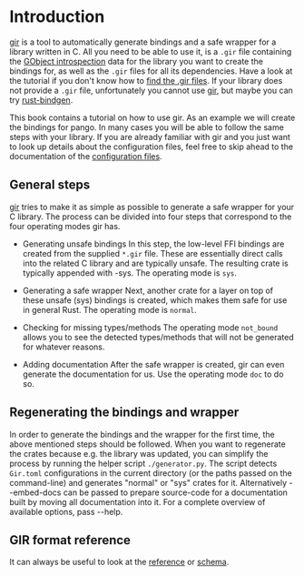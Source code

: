# Introduction
[gir] is a tool to automatically generate bindings and a safe wrapper for a library written in C. All you need to be able to use it, is a `.gir` file containing the [GObject introspection](https://gi.readthedocs.io/en/latest/) data for the library you want to create the bindings for, as well as the `.gir` files for all its dependencies. Have a look at the tutorial if you don't know how to [find the .gir files](tutorial/finding_gir_files.md). If your library does not provide a `.gir` file, unfortunately you cannot use [gir], but maybe you can try [rust-bindgen](https://github.com/rust-lang/rust-bindgen).

This book contains a tutorial on how to use gir. As an example we will create the bindings for pango. In many cases you will be able to follow the same steps with your library. If you are already familiar with gir and you just want to look up details about the configuration files, feel free to skip ahead to the documentation of the [configuration files](config/introduction.md).

## General steps
[gir] tries to make it as simple as possible to generate a safe wrapper for your C library. The process can be divided into four steps that correspond to the four operating modes gir has.

- Generating unsafe bindings
In this step, the low-level FFI bindings are created from the supplied `*.gir` file. These are essentially direct calls into the related C library and are typically unsafe. The resulting crate is typically appended with -sys. The operating mode is `sys`.

- Generating a safe wrapper
Next, another crate for a layer on top of these unsafe (sys) bindings is created, which makes them safe for use in general Rust. The operating mode is `normal`.

- Checking for missing types/methods
The operating mode `not_bound` allows you to see the detected types/methods that will not be generated for whatever reasons.

- Adding documentation
After the safe wrapper is created, gir can even generate the documentation for us. Use the operating mode `doc` to do so.


## Regenerating the bindings and wrapper
In order to generate the bindings and the wrapper for the first time, the above mentioned steps should be followed. When you want to regenerate the crates because e.g. the library was updated, you can simplify the process by running the helper script `./generator.py`. The script detects `Gir.toml` configurations in the current directory (or the paths passed on the command-line) and generates "normal" or "sys" crates for it. Alternatively --embed-docs can be passed to prepare source-code for a documentation built by moving all documentation into it. For a complete overview of available options, pass --help.

## GIR format reference
It can always be useful to look at the [reference](https://gi.readthedocs.io/en/latest/annotations/giannotations.html) or [schema](https://gitlab.gnome.org/GNOME/gobject-introspection/blob/master/docs/gir-1.2.rnc).

[gir]: https://github.com/gtk-rs/gir